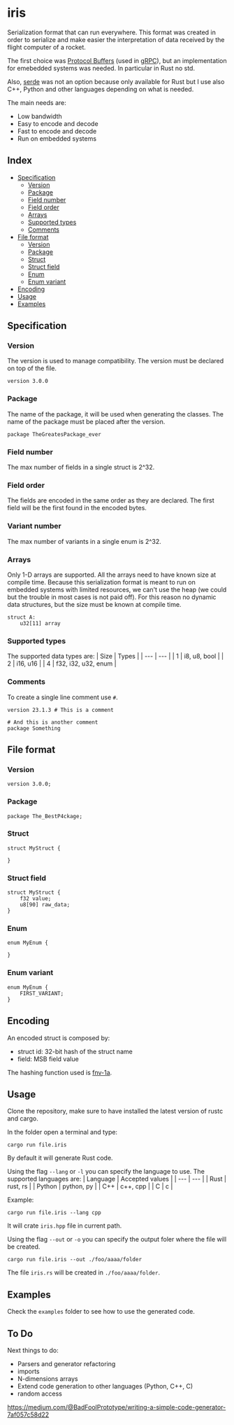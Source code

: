 # iris
Serialization format that can run everywhere.
This format was created in order to serialize and make easier the interpretation of data received by the flight computer of a rocket.

The first choice was [Protocol Buffers](https://protobuf.dev/) (used in [gRPC](https://grpc.io/)), but an implementation for emebedded systems was needed. In particular in Rust no std.

Also, [serde](https://github.com/serde-rs/serde) was not an option because only available for Rust but I use also C++, Python and other languages depending on what is needed.

The main needs are:
 - Low bandwidth
 - Easy to encode and decode
 - Fast to encode and decode
 - Run on embedded systems


## Index
 - [Specification](#specification)
   - [Version](#version)
   - [Package](#package)
   - [Field number](#field-number)
   - [Field order](#field-order)
   - [Arrays](#arrays)
   - [Supported types](#supported-types)
   - [Comments](#comments)
 - [File format](#file-format)
   - [Version](#version-1)
   - [Package](#package-1)
   - [Struct](#struct)
   - [Struct field](#struct-field)
   - [Enum](#enum)
   - [Enum variant](#enum-variant)
 - [Encoding](#encoding)
 - [Usage](#usage)
 - [Examples](#examples)

## Specification

### Version
The version is used to manage compatibility.
The version must be declared on top of the file.
```
version 3.0.0
```

### Package
The name of the package, it will be used when generating the classes.
The name of the package must be placed after the version.
```
package TheGreatesPackage_ever
```

### Field number
The max number of fields in a single struct is 2^32.

### Field order
The fields are encoded in the same order as they are declared. The first field will be the first found in the encoded bytes.

### Variant number
The max number of variants in a single enum is 2^32.

### Arrays
Only 1-D arrays are supported.
All the arrays need to have known size at compile time.
Because this serialization format is meant to run on embedded systems with limited resources, we can't use the heap (we could but the trouble in most cases is not paid off). For this reason no dynamic data structures, but the size must be known at compile time.
```
struct A:
    u32[11] array
```


### Supported types
The supported data types are:
| Size | Types |
| --- | --- |
| 1 | i8, u8, bool |
| 2 | i16, u16 |
| 4 | f32, i32, u32, enum |


### Comments
To create a single line comment use `#`.
```
version 23.1.3 # This is a comment

# And this is another comment
package Something
```

## File format
### Version
```
version 3.0.0;
```

### Package
```
package The_BestP4ckage;
```

### Struct
```
struct MyStruct {

}
```

### Struct field
```
struct MyStruct {
    f32 value;
    u8[90] raw_data;
}
```

### Enum
```
enum MyEnum {

}
```

### Enum variant
```
enum MyEnum {
    FIRST_VARIANT;
}
```


## Encoding
An encoded struct is composed by:
 - struct id: 32-bit hash of the struct name
 - field: MSB field value

The hashing function used is [fnv-1a](https://en.wikipedia.org/wiki/Fowler%E2%80%93Noll%E2%80%93Vo_hash_function#FNV-1a_hash).


## Usage
Clone the repository, make sure to have installed the latest version of rustc and cargo.

In the folder open a terminal and type:
```
cargo run file.iris
```
By default it will generate Rust code.

Using the flag `--lang` or `-l` you can specify the language to use. The supported languages are:
| Language | Accepted values |
| --- | --- |
| Rust | rust, rs |
| Python | python, py |
| C++ | c++, cpp |
| C | c |

Example:
```
cargo run file.iris --lang cpp
```
It will crate `iris.hpp` file in current path.


Using the flag `--out` or `-o` you can specify the output foler where the file will be created.
```
cargo run file.iris --out ./foo/aaaa/folder
```
The file `iris.rs` will be created in `./foo/aaaa/folder`.


## Examples
Check the `examples` folder to see how to use the generated code.

## To Do
Next things to do:
 - Parsers and generator refactoring
 - imports
 - N-dimensions arrays
 - Extend code generation to other languages (Python, C++, C)
 - random access

https://medium.com/@BadFoolPrototype/writing-a-simple-code-generator-7af057c58d22